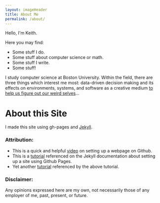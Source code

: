 ```yaml
---
layout: imageHeader
title: About Me
permalink: /about/
---
```


<link rel="stylesheet" type="text/css"  href="/keiths-site/css/main.css">

Hello, I'm Keith.

Here you may find:

* Some stuff I do.
* Some stuff about computer science or math.
* Some stuff I write.
* Some stuff!

I study computer science at Boston University. Within the field, there are three things which interest me most: data-driven decision making and its effects on environments, systems, and software as a creative medium [to help us figure out our weird selves](https://kdlovett.github.io/keiths-site/theater/)...

# About this Site

I made this site using gh-pages and [Jekyll](https://kdlovett.github.io/keiths-site/computer-science/2017/01/15/using_jekyll.html).

### Attribution:

* This is a quick and helpful [video](https://www.youtube.com/watch?v=rRGrT0wsJxI) on setting up a webpage on Github.
* This is a [tutorial](http://jmcglone.com/guides/github-pages/) referenced on the Jekyll documentation about setting up a site using Github Pages.
* Yet another [tutorial](https://24ways.org/2013/get-started-with-github-pages/) referenced by the above tutorial.

### Disclaimer:

Any opinions expressed here are my own, not necessarily those of any employer of me, past, present, or future.
